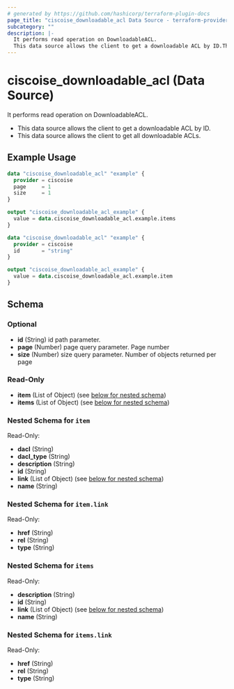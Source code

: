 ```yaml
---
# generated by https://github.com/hashicorp/terraform-plugin-docs
page_title: "ciscoise_downloadable_acl Data Source - terraform-provider-ciscoise"
subcategory: ""
description: |-
  It performs read operation on DownloadableACL.
  This data source allows the client to get a downloadable ACL by ID.This data source allows the client to get all downloadable ACLs.
---
```


# ciscoise_downloadable_acl (Data Source)

It performs read operation on DownloadableACL.

- This data source allows the client to get a downloadable ACL by ID.
- This data source allows the client to get all downloadable ACLs.

## Example Usage

```terraform
data "ciscoise_downloadable_acl" "example" {
  provider = ciscoise
  page     = 1
  size     = 1
}

output "ciscoise_downloadable_acl_example" {
  value = data.ciscoise_downloadable_acl.example.items
}

data "ciscoise_downloadable_acl" "example" {
  provider = ciscoise
  id       = "string"
}

output "ciscoise_downloadable_acl_example" {
  value = data.ciscoise_downloadable_acl.example.item
}
```

<!-- schema generated by tfplugindocs -->
## Schema

### Optional

- **id** (String) id path parameter.
- **page** (Number) page query parameter. Page number
- **size** (Number) size query parameter. Number of objects returned per page

### Read-Only

- **item** (List of Object) (see [below for nested schema](#nestedatt--item))
- **items** (List of Object) (see [below for nested schema](#nestedatt--items))

<a id="nestedatt--item"></a>
### Nested Schema for `item`

Read-Only:

- **dacl** (String)
- **dacl_type** (String)
- **description** (String)
- **id** (String)
- **link** (List of Object) (see [below for nested schema](#nestedobjatt--item--link))
- **name** (String)

<a id="nestedobjatt--item--link"></a>
### Nested Schema for `item.link`

Read-Only:

- **href** (String)
- **rel** (String)
- **type** (String)



<a id="nestedatt--items"></a>
### Nested Schema for `items`

Read-Only:

- **description** (String)
- **id** (String)
- **link** (List of Object) (see [below for nested schema](#nestedobjatt--items--link))
- **name** (String)

<a id="nestedobjatt--items--link"></a>
### Nested Schema for `items.link`

Read-Only:

- **href** (String)
- **rel** (String)
- **type** (String)


